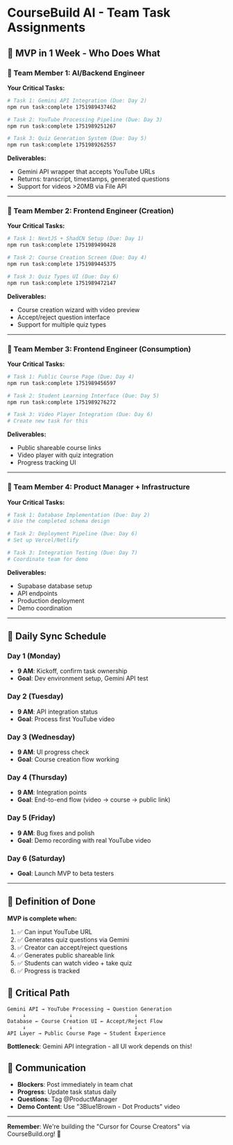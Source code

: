 # CourseBuild AI - Team Task Assignments

## 🚀 MVP in 1 Week - Who Does What

### 👤 Team Member 1: AI/Backend Engineer
**Your Critical Tasks:**
```bash
# Task 1: Gemini API Integration (Due: Day 2)
npm run task:complete 1751989437462

# Task 2: YouTube Processing Pipeline (Due: Day 3)
npm run task:complete 1751989251267

# Task 3: Quiz Generation System (Due: Day 5)
npm run task:complete 1751989262557
```

**Deliverables:**
- Gemini API wrapper that accepts YouTube URLs
- Returns: transcript, timestamps, generated questions
- Support for videos >20MB via File API

---

### 👤 Team Member 2: Frontend Engineer (Creation)
**Your Critical Tasks:**
```bash
# Task 1: NextJS + ShadCN Setup (Due: Day 1)
npm run task:complete 1751989490428

# Task 2: Course Creation Screen (Due: Day 4)
npm run task:complete 1751989445375

# Task 3: Quiz Types UI (Due: Day 6)
npm run task:complete 1751989472147
```

**Deliverables:**
- Course creation wizard with video preview
- Accept/reject question interface
- Support for multiple quiz types

---

### 👤 Team Member 3: Frontend Engineer (Consumption)
**Your Critical Tasks:**
```bash
# Task 1: Public Course Page (Due: Day 4)
npm run task:complete 1751989456597

# Task 2: Student Learning Interface (Due: Day 5)
npm run task:complete 1751989276272

# Task 3: Video Player Integration (Due: Day 6)
# Create new task for this
```

**Deliverables:**
- Public shareable course links
- Video player with quiz integration
- Progress tracking UI

---

### 👤 Team Member 4: Product Manager + Infrastructure
**Your Critical Tasks:**
```bash
# Task 1: Database Implementation (Due: Day 2)
# Use the completed schema design

# Task 2: Deployment Pipeline (Due: Day 6)
# Set up Vercel/Netlify

# Task 3: Integration Testing (Due: Day 7)
# Coordinate team for demo
```

**Deliverables:**
- Supabase database setup
- API endpoints
- Production deployment
- Demo coordination

---

## 📅 Daily Sync Schedule

### Day 1 (Monday)
- **9 AM**: Kickoff, confirm task ownership
- **Goal**: Dev environment setup, Gemini API test

### Day 2 (Tuesday)
- **9 AM**: API integration status
- **Goal**: Process first YouTube video

### Day 3 (Wednesday)
- **9 AM**: UI progress check
- **Goal**: Course creation flow working

### Day 4 (Thursday)
- **9 AM**: Integration points
- **Goal**: End-to-end flow (video → course → public link)

### Day 5 (Friday)
- **9 AM**: Bug fixes and polish
- **Goal**: Demo recording with real YouTube video

### Day 6 (Saturday)
- **Goal**: Launch MVP to beta testers

---

## 🎯 Definition of Done

**MVP is complete when:**
1. ✅ Can input YouTube URL
2. ✅ Generates quiz questions via Gemini
3. ✅ Creator can accept/reject questions
4. ✅ Generates public shareable link
5. ✅ Students can watch video + take quiz
6. ✅ Progress is tracked

## 🚨 Critical Path

```
Gemini API → YouTube Processing → Question Generation
     ↓              ↓                    ↓
Database ← Course Creation UI ← Accept/Reject Flow
     ↓              ↓                    ↓
API Layer → Public Course Page → Student Experience
```

**Bottleneck**: Gemini API integration - all UI work depends on this!

## 💬 Communication

- **Blockers**: Post immediately in team chat
- **Progress**: Update task status daily
- **Questions**: Tag @ProductManager
- **Demo Content**: Use "3Blue1Brown - Dot Products" video

---

**Remember**: We're building the "Cursor for Course Creators" via CourseBuild.org! 🚀